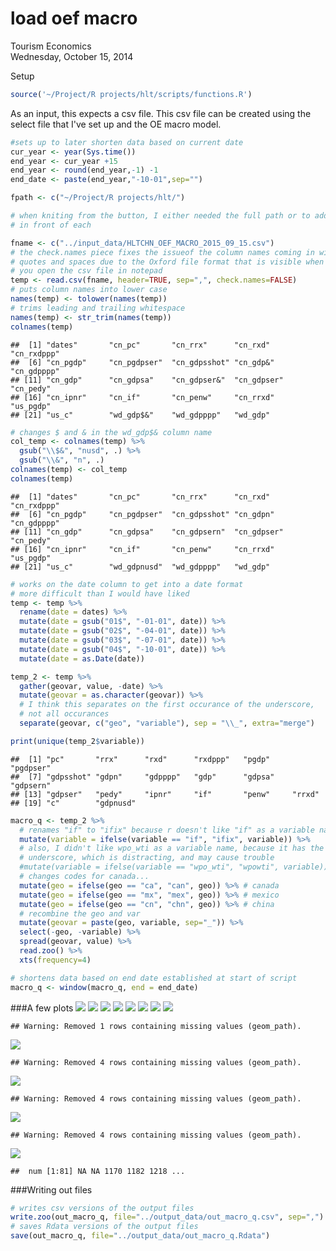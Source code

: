 # load oef macro
Tourism Economics  
Wednesday, October 15, 2014  


Setup

```r
source('~/Project/R projects/hlt/scripts/functions.R')
```


As an input, this expects a csv file. This csv file can be created using the
select file that I've set up and the OE macro model.


```r
#sets up to later shorten data based on current date 
cur_year <- year(Sys.time())
end_year <- cur_year +15
end_year <- round(end_year,-1) -1
end_date <- paste(end_year,"-10-01",sep="")
```



```r
fpath <- c("~/Project/R projects/hlt/")

# when kniting from the button, I either needed the full path or to add "../" 
# in front of each

fname <- c("../input_data/HLTCHN_OEF_MACRO_2015_09_15.csv")
# the check.names piece fixes the issueof the column names coming in with
# quotes and spaces due to the Oxford file format that is visible when 
# you open the csv file in notepad
temp <- read.csv(fname, header=TRUE, sep=",", check.names=FALSE) 
# puts column names into lower case
names(temp) <- tolower(names(temp))
# trims leading and trailing whitespace
names(temp) <- str_trim(names(temp))
colnames(temp)
```

```
##  [1] "dates"       "cn_pc"       "cn_rrx"      "cn_rxd"      "cn_rxdppp"  
##  [6] "cn_pgdp"     "cn_pgdpser"  "cn_gdpsshot" "cn_gdp&"     "cn_gdpppp"  
## [11] "cn_gdp"      "cn_gdpsa"    "cn_gdpser&"  "cn_gdpser"   "cn_pedy"    
## [16] "cn_ipnr"     "cn_if"       "cn_penw"     "cn_rrxd"     "us_pgdp"    
## [21] "us_c"        "wd_gdp$&"    "wd_gdpppp"   "wd_gdp"
```

```r
# changes $ and & in the wd_gdp$& column name
col_temp <- colnames(temp) %>%
  gsub("\\$&", "nusd", .) %>%
  gsub("\\&", "n", .)
colnames(temp) <- col_temp
colnames(temp)
```

```
##  [1] "dates"       "cn_pc"       "cn_rrx"      "cn_rxd"      "cn_rxdppp"  
##  [6] "cn_pgdp"     "cn_pgdpser"  "cn_gdpsshot" "cn_gdpn"     "cn_gdpppp"  
## [11] "cn_gdp"      "cn_gdpsa"    "cn_gdpsern"  "cn_gdpser"   "cn_pedy"    
## [16] "cn_ipnr"     "cn_if"       "cn_penw"     "cn_rrxd"     "us_pgdp"    
## [21] "us_c"        "wd_gdpnusd"  "wd_gdpppp"   "wd_gdp"
```

```r
# works on the date column to get into a date format
# more difficult than I would have liked
temp <- temp %>%
  rename(date = dates) %>%
  mutate(date = gsub("01$", "-01-01", date)) %>%
  mutate(date = gsub("02$", "-04-01", date)) %>%
  mutate(date = gsub("03$", "-07-01", date)) %>%
  mutate(date = gsub("04$", "-10-01", date)) %>%
  mutate(date = as.Date(date))

temp_2 <- temp %>%
  gather(geovar, value, -date) %>%
  mutate(geovar = as.character(geovar)) %>%
  # I think this separates on the first occurance of the underscore, 
  # not all occurances
  separate(geovar, c("geo", "variable"), sep = "\\_", extra="merge") 

print(unique(temp_2$variable))
```

```
##  [1] "pc"       "rrx"      "rxd"      "rxdppp"   "pgdp"     "pgdpser" 
##  [7] "gdpsshot" "gdpn"     "gdpppp"   "gdp"      "gdpsa"    "gdpsern" 
## [13] "gdpser"   "pedy"     "ipnr"     "if"       "penw"     "rrxd"    
## [19] "c"        "gdpnusd"
```

```r
macro_q <- temp_2 %>%
  # renames "if" to "ifix" because r doesn't like "if" as a variable name
  mutate(variable = ifelse(variable == "if", "ifix", variable)) %>%
  # also, I didn't like wpo_wti as a variable name, because it has the 
  # underscore, which is distracting, and may cause trouble
  #mutate(variable = ifelse(variable == "wpo_wti", "wpowti", variable)) %>%
  # changes codes for canada...
  mutate(geo = ifelse(geo == "ca", "can", geo)) %>% # canada
  mutate(geo = ifelse(geo == "mx", "mex", geo)) %>% # mexico
  mutate(geo = ifelse(geo == "cn", "chn", geo)) %>% # china
  # recombine the geo and var
  mutate(geovar = paste(geo, variable, sep="_")) %>%
  select(-geo, -variable) %>%
  spread(geovar, value) %>%
  read.zoo() %>%
  xts(frequency=4)

# shortens data based on end date established at start of script
macro_q <- window(macro_q, end = end_date)
```

###A few plots
![](040_load_macro_files/figure-html/plots-1.png) ![](040_load_macro_files/figure-html/plots-2.png) ![](040_load_macro_files/figure-html/plots-3.png) ![](040_load_macro_files/figure-html/plots-4.png) ![](040_load_macro_files/figure-html/plots-5.png) ![](040_load_macro_files/figure-html/plots-6.png) ![](040_load_macro_files/figure-html/plots-7.png) ![](040_load_macro_files/figure-html/plots-8.png) 

```
## Warning: Removed 1 rows containing missing values (geom_path).
```

![](040_load_macro_files/figure-html/plots-9.png) 

```
## Warning: Removed 4 rows containing missing values (geom_path).
```

![](040_load_macro_files/figure-html/plots-10.png) 

```
## Warning: Removed 4 rows containing missing values (geom_path).
```

![](040_load_macro_files/figure-html/plots-11.png) 

```
## Warning: Removed 4 rows containing missing values (geom_path).
```

![](040_load_macro_files/figure-html/plots-12.png) 

```
##  num [1:81] NA NA 1170 1182 1218 ...
```

###Writing out files

```r
# writes csv versions of the output files
write.zoo(out_macro_q, file="../output_data/out_macro_q.csv", sep=",")
# saves Rdata versions of the output files
save(out_macro_q, file="../output_data/out_macro_q.Rdata")
```

